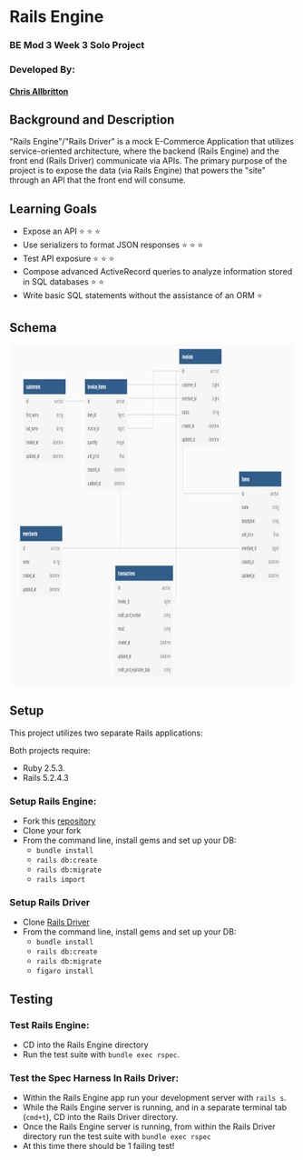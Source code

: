 # Rails Engine
### BE Mod 3 Week 3 Solo Project

### Developed By:

#### [Chris Allbritton](https://github.com/Callbritton)

## Background and Description

"Rails Engine"/"Rails Driver" is a mock E-Commerce Application that utilizes service-oriented architecture, where the backend (Rails Engine) and the front end (Rails Driver) communicate via APIs. The primary purpose of the project is to expose the data (via Rails Engine) that powers the "site" through an API that the front end will consume.

## Learning Goals

- Expose an API ⭐ ⭐ ⭐
- Use serializers to format JSON responses ⭐ ⭐ ⭐
- Test API exposure ⭐ ⭐ ⭐
- Compose advanced ActiveRecord queries to analyze information stored in SQL databases ⭐ ⭐
- Write basic SQL statements without the assistance of an ORM ⭐

## Schema
<img width="800" height="600" alt="Schema Light Screenshot" src="/app/assets/images/Rails Engine Schema.png">

## Setup

This project utilizes two separate Rails applications:

Both projects require:
- Ruby 2.5.3.
- Rails 5.2.4.3

### Setup Rails Engine:

* Fork this [repository](https://github.com/Callbritton/rails_engine)
* Clone your fork
* From the command line, install gems and set up your DB:
    * `bundle install`
    * `rails db:create`
    * `rails db:migrate`
    * `rails import`

### Setup Rails Driver

* Clone [Rails Driver](https://github.com/turingschool-examples/rails_driver)
* From the command line, install gems and set up your DB:
    * `bundle install`
    * `rails db:create`
    * `rails db:migrate`
    * `figaro install`

## Testing

### Test Rails Engine:
* CD into the Rails Engine directory
* Run the test suite with `bundle exec rspec`.

### Test the Spec Harness In Rails Driver:
* Within the Rails Engine app run your development server with `rails s`.
* While the Rails Engine server is running, and in a separate terminal tab (`cmd+t`), CD into the Rails Driver directory.
* Once the Rails Engine server is running, from within the Rails Driver directory run the test suite with `bundle exec rspec`
* At this time there should be 1 failing test!
